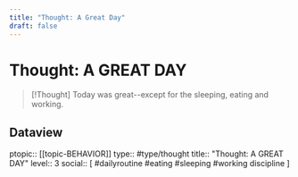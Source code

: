 ```yaml
---
title: "Thought: A Great Day"
draft: false
---
```

# Thought: A GREAT DAY
> [!Thought]
> Today was great--except for the sleeping, eating and working.

## Dataview
ptopic:: [[topic-BEHAVIOR]]
type:: #type/thought
title:: "Thought: A GREAT DAY"
level:: 3
social:: [ #dailyroutine #eating #sleeping #working discipline ]